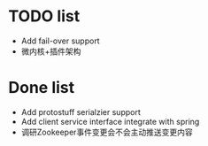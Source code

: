 # TODO list

* Add fail-over support
* 微内核+插件架构

# Done list

* Add protostuff serialzier support
* Add client service interface integrate with spring 
* 调研Zookeeper事件变更会不会主动推送变更内容
